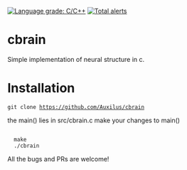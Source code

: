 [![Language grade: C/C++](https://img.shields.io/lgtm/grade/cpp/g/Auxilus/cbrain.svg?logo=lgtm&logoWidth=18)](https://lgtm.com/projects/g/Auxilus/cbrain/context:cpp) 
[![Total alerts](https://img.shields.io/lgtm/alerts/g/Auxilus/cbrain.svg?logo=lgtm&logoWidth=18)](https://lgtm.com/projects/g/Auxilus/cbrain/alerts/)

# cbrain
Simple implementation of neural structure in c.

# Installation

<code>git clone https://github.com/Auxilus/cbrain</code>

the main() lies in src/cbrain.c
make your changes to main()

<code>
  make
  ./cbrain <number_of_neurona>
</code>


All the bugs and PRs are welcome!
